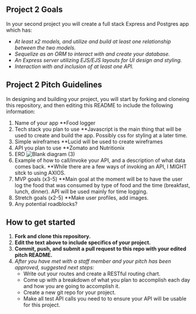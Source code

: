 ## Project 2 Goals

In your second project you will create a full stack Express and Postgres app which has:
- *At least x2 models, and utilize and build at least one relationship between the two models.*
- *Sequelize as an ORM to interact with and create your database.*
- *An Express server utilizing EJS/EJS layouts for UI design and styling.*
- *Interaction with and inclusion of at least one API.*

## Project 2 Pitch Guidelines

In designing and building your project, you will start by forking and cloneing this repository, and then editing this README to include the following information: 
1. Name of your app
**Food logger
2. Tech stack you plan to use
**Javascript is the main thing that will be used to create and build the app. Possibly css for styling at a later time.
3. Simple wireframes
**Lucid will be used to create wireframes
4. API you plan to use
**Zomato and Nutritionix
5. ERD
![Blank diagram (3)](https://user-images.githubusercontent.com/91762173/141540211-0659f897-16f7-456e-9a16-7bb853bcfa21.jpeg)
6. Example of how to call/invoke your API, and a description of what data comes back.
**While there are a few ways of invoking an API, I MIGHT sitck to using AXIOS.
7. MVP goals (x3-5)
**Main goal at the moment will be to have the user log the food that was consumed by type of food and the time (breakfast, lunch, dinner). API will be used mainly for time logging.
8. Stretch goals (x2-5)
**Make user profiles, add images.
9. Any potential roadblocks?

## How to get started
1. **Fork and clone this repository.**
2. **Edit the text above to include specifics of your project.**
3. **Commit, push, and submit a pull request to this repo with your edited pitch README.**
4. *After you have met with a staff member and your pitch has been approved, suggested next steps:*
      * Write out your routes and create a RESTful routing chart.
      * Come up with a breakdown of what you plan to accomplish each day and how you are going to accomplish it.
      * Create a new git repo for your project. 
      * Make all test API calls you need to to ensure your API will be usable for this project. 




